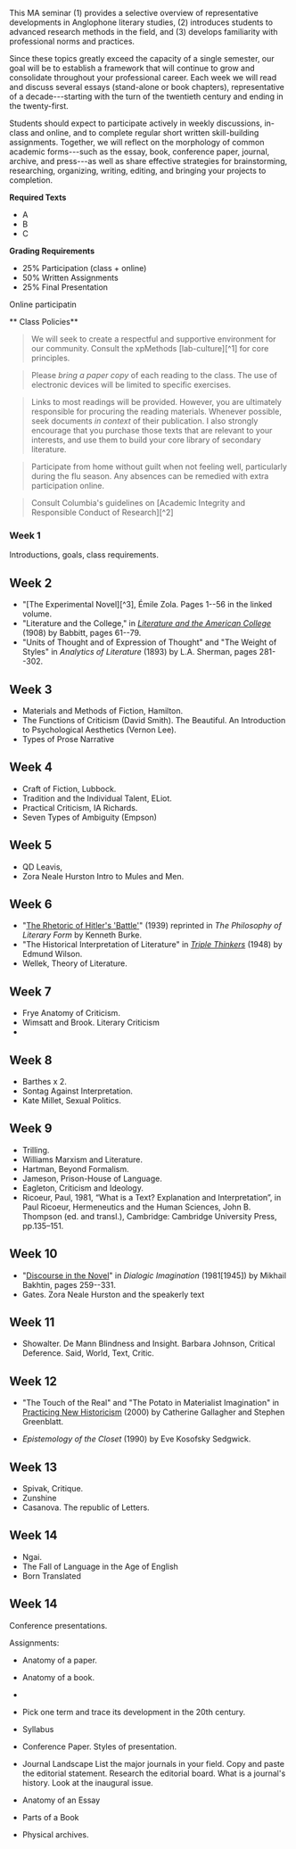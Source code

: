 This MA seminar (1) provides a selective overview of representative developments in Anglophone
literary studies, (2) introduces students to advanced research methods in the field, and (3)
develops familiarity with professional norms and practices.

Since these topics greatly exceed the capacity of a single semester, our goal will be to
establish a framework that will continue to grow and consolidate throughout your professional
career. Each week we will read and discuss several essays (stand-alone or book chapters),
representative of a decade---starting with the turn of the twentieth century and ending in the
twenty-first.

Students should expect to participate actively in weekly discussions, in-class and online, and
to complete regular short written skill-building assignments.  Together, we will reflect on the
morphology of common academic forms---such as the essay, book, conference paper, journal,
archive, and press---as well as share effective strategies for brainstorming, researching,
organizing, writing, editing, and bringing your projects to completion.

**Required Texts**

- A
- B
- C

**Grading Requirements**

- 25% Participation (class + online)
- 50% Written Assignments
- 25% Final Presentation

Online participatin

** Class Policies**

> We will seek to create a respectful and supportive environment for our community. Consult the
xpMethods [lab-culture][^1] for core principles.

> Please *bring a paper copy* of each reading to the class. The use of electronic devices will
be limited to specific exercises.

> Links to most readings will be provided. However, you are ultimately responsible for
procuring the reading materials. Whenever possible, seek documents *in context* of their
publication. I also strongly encourage that you purchase those texts that are relevant to your
interests, and use them to build your core library of secondary literature.

> Participate from home without guilt when not feeling well, particularly during the flu
season. Any absences can be remedied with extra participation online.

> Consult Columbia's guidelines on [Academic Integrity and Responsible Conduct of Research][^2]

[1]: https://xpmethod.plaintext.in/lab-culture.html
[2]: https://gsas.columbia.edu/student-guide/research/academic-integrity-and-responsible-conduct-research

### Week 1

Introductions, goals, class requirements.

## Week 2

- "[The Experimental Novel][^3], Émile Zola. Pages 1--56 in the linked volume.
- "Literature and the College," in [*Literature and the American College*][4] (1908) by
  Babbitt, pages 61--79.
- "Units of Thought and of Expression of Thought" and "The Weight of Styles" in *Analytics of
  Literature* (1893) by L.A.  Sherman, pages 281--302.

[3]: https://books.google.com/books/about/The_Experimental_Novel.html
[4]: https://archive.org/download/literatureameric00babb_0/literatureameric00babb_0.pdf
[5]: https://archive.org/download/analyticsofliter00sheruoft/analyticsofliter00sheruoft.pdf

## Week 3

- Materials and Methods of Fiction, Hamilton. 
- The Functions of Criticism
(David Smith). The Beautiful. An Introduction to Psychological Aesthetics
(Vernon Lee).
- Types of Prose Narrative

## Week 4

- Craft of Fiction, Lubbock. 
- Tradition and the Individual Talent, ELiot.
- Practical Criticism, IA Richards. 
- Seven Types of Ambiguity (Empson)

## Week 5

- QD Leavis, 
- Zora Neale Hurston Intro to Mules and Men.

## Week 6

- "[The Rhetoric of Hitler's 'Battle'][61]" (1939) reprinted in *The Philosophy of Literary
  Form* by Kenneth Burke.
- "The Historical Interpretation of Literature" in *[Triple Thinkers][62]* (1948) by Edmund
  Wilson.
- Wellek, Theory of Literature.

[61]: https://courseworks2.columbia.edu/files/5583246/download?download_frd=1
[62]: https://archive.org/download/in.ernet.dli.2015.183272/2015.183272.The-Triple-Thinkers.pdf

## Week 7

- Frye Anatomy of Criticism. 
- Wimsatt and Brook. Literary Criticism
- 

## Week 8
- Barthes x 2. 
- Sontag Against Interpretation. 
- Kate Millet, Sexual Politics.

## Week 9
- Trilling. 
- Williams Marxism and Literature. 
- Hartman, Beyond Formalism.
- Jameson, Prison-House of Language. 
- Eagleton, Criticism and Ideology.
- Ricoeur, Paul, 1981, “What is a Text? Explanation and Interpretation”, in Paul Ricoeur,
  Hermeneutics and the Human Sciences, John B. Thompson (ed. and transl.), Cambridge: Cambridge
University Press, pp.135–151.

## Week 10

- "[Discourse in the Novel][101]" in *Dialogic Imagination* (1981[1945]) by Mikhail Bakhtin,
  pages 259--331.
- Gates. Zora Neale Hurston and the speakerly text

[101]: https://quod.lib.umich.edu/cache/h/e/b/heb09354.0001.001/00000293.tif.164.pdf

## Week 11

- Showalter. De Mann Blindness and Insight. Barbara Johnson, Critical
Deference. Said, World, Text, Critic.

## Week 12

- "The Touch of the Real" and "The Potato in Materialist Imagination" in [Practicing New
  Historicism][121] (2000) by Catherine Gallagher and Stephen Greenblatt.

- *Epistemology of the Closet* (1990) by  Eve Kosofsky Sedgwick.

[121]: https://courseworks2.columbia.edu/files/5583226/download?download_frd=1

## Week 13

- Spivak, Critique. 
- Zunshine
- Casanova. The republic of Letters.

## Week 14

- Ngai.
- The Fall of Language in the Age of English
- Born Translated


## Week 14

Conference presentations.

Assignments:
- Anatomy of a paper.
- Anatomy of a book.
- 
- Pick one term and trace its development in the 20th century.
- Syllabus
- Conference Paper. Styles of presentation.

- Journal Landscape
List the major journals in your field. Copy and paste the editorial statement.
Research the editorial board. What is a journal's history. Look at the
inaugural issue.

- Anatomy of an Essay
- Parts of a Book
- Physical archives.

